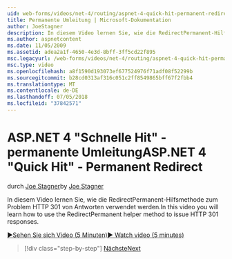 ```yaml
---
uid: web-forms/videos/net-4/routing/aspnet-4-quick-hit-permanent-redirect
title: Permanente Umleitung | Microsoft-Dokumentation
author: JoeStagner
description: In diesem Video lernen Sie, wie die RedirectPermanent-Hilfsmethode zum Problem HTTP 301 von Antworten verwendet werden.
ms.author: aspnetcontent
ms.date: 11/05/2009
ms.assetid: adea2a1f-4650-4e3d-8bff-3ff5cd22f895
msc.legacyurl: /web-forms/videos/net-4/routing/aspnet-4-quick-hit-permanent-redirect
msc.type: video
ms.openlocfilehash: a8f1590d193073ef677524976f71adf08f52299b
ms.sourcegitcommit: b28cd0313af316c051c2ff8549865bff67f2fbb4
ms.translationtype: MT
ms.contentlocale: de-DE
ms.lasthandoff: 07/05/2018
ms.locfileid: "37842571"
---
```

<a name="aspnet-4-quick-hit---permanent-redirect"></a><span data-ttu-id="f02f1-103">ASP.NET 4 "Schnelle Hit" - permanente Umleitung</span><span class="sxs-lookup"><span data-stu-id="f02f1-103">ASP.NET 4 "Quick Hit" - Permanent Redirect</span></span>
====================
<span data-ttu-id="f02f1-104">durch [Joe Stagner](https://github.com/JoeStagner)</span><span class="sxs-lookup"><span data-stu-id="f02f1-104">by [Joe Stagner](https://github.com/JoeStagner)</span></span>

<span data-ttu-id="f02f1-105">In diesem Video lernen Sie, wie die RedirectPermanent-Hilfsmethode zum Problem HTTP 301 von Antworten verwendet werden.</span><span class="sxs-lookup"><span data-stu-id="f02f1-105">In this video you will learn how to use the RedirectPermanent helper method to issue HTTP 301 responses.</span></span> 

[<span data-ttu-id="f02f1-106">&#9654;Sehen Sie sich Video (5 Minuten)</span><span class="sxs-lookup"><span data-stu-id="f02f1-106">&#9654; Watch video (5 minutes)</span></span>](https://channel9.msdn.com/Blogs/ASP-NET-Site-Videos/aspnet-4-quick-hit-permanent-redirect)

> [!div class="step-by-step"]
> [<span data-ttu-id="f02f1-107">Nächste</span><span class="sxs-lookup"><span data-stu-id="f02f1-107">Next</span></span>](aspnet-4-quick-hit-imperative-webforms-routing.md)
